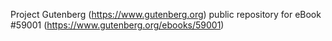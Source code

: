 Project Gutenberg (https://www.gutenberg.org) public repository for
eBook #59001 (https://www.gutenberg.org/ebooks/59001)
